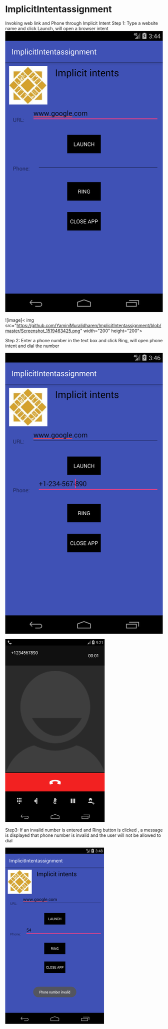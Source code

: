 # ImplicitIntentassignment

Invoking web link and Phone through Implicit Intent
Step 1: Type a website name and click Launch, will open a browser intent
![image](https://github.com/YaminiMuralidharen/ImplicitIntentassignment/blob/master/Screenshot_1519487091.png)

![image]< img src="https://github.com/YaminiMuralidharen/ImplicitIntentassignment/blob/master/Screenshot_1519463425.png" width="200" height="200">


Step 2: Enter a phone number in the text box and click Ring, will open phone intent and dial the number
 
![image](https://github.com/YaminiMuralidharen/ImplicitIntentassignment/blob/master/Screenshot_1519487217.png)

![image](https://github.com/YaminiMuralidharen/ImplicitIntentassignment/blob/master/Picture1.png)



Step3: If an invalid number is entered and Ring button is clicked , a message is displayed that phone number is invalid and the user will not be allowed to dial


 ![image](https://github.com/YaminiMuralidharen/ImplicitIntentassignment/blob/master/Picture2.png)







